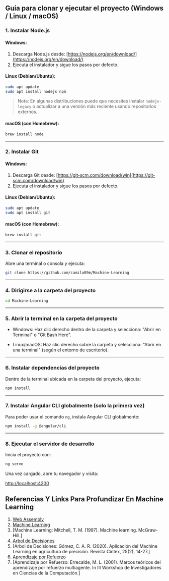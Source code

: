 ##  Guía para clonar y ejecutar el proyecto (Windows / Linux / macOS)


###  1. Instalar Node.js

#### Windows:

1. Descarga Node.js desde: [https://nodejs.org/en/download/](https://nodejs.org/en/download/)
2. Ejecuta el instalador y sigue los pasos por defecto.

#### Linux (Debian/Ubuntu):

```bash
sudo apt update
sudo apt install nodejs npm
```

> Nota: En algunas distribuciones puede que necesites instalar `nodejs-legacy` o actualizar a una versión más reciente usando repositorios externos.

#### macOS (con Homebrew):

```bash
brew install node
```

---

###  2. Instalar Git

#### Windows:

1. Descarga Git desde: [https://git-scm.com/download/win](https://git-scm.com/download/win)
2. Ejecuta el instalador y sigue los pasos por defecto.

#### Linux (Debian/Ubuntu):

```bash
sudo apt update
sudo apt install git
```

#### macOS (con Homebrew):

```bash
brew install git
```

---

###  3. Clonar el repositorio

Abre una terminal o consola y ejecuta:

```bash
git clone https://github.com/camilo09m/Machine-Learning
```

---

###  4. Dirigirse a la carpeta del proyecto

```bash
cd Machine-Learning
```


---

###  5. Abrir la terminal en la carpeta del proyecto

* Windows:
  Haz clic derecho dentro de la carpeta y selecciona:
  "Abrir en Terminal" o "Git Bash Here".

* Linux/macOS:
  Haz clic derecho sobre la carpeta y selecciona:
  "Abrir en una terminal" (según el entorno de escritorio).

---

###  6. Instalar dependencias del proyecto

Dentro de la terminal ubicada en la carpeta del proyecto, ejecuta:

```bash
npm install
```

---

###  7. Instalar Angular CLI globalmente (solo la primera vez)

Para poder usar el comando `ng`, instala Angular CLI globalmente:

```bash
npm install -g @angular/cli
```

---

###  8. Ejecutar el servidor de desarrollo

Inicia el proyecto con:

```bash
ng serve
```

Una vez cargado, abre tu navegador y visita:

 [http://localhost:4200](http://localhost:4200)


## Referencias Y Links Para Profundizar En Machine Learning
1. [Web Assembly](https://dev.to/railsstudent/angular-on-steroids-elevating-performance-with-webassembly-43gb)
2. [Machine Learning](https://www.sap.com/latinamerica/products/artificial-intelligence/what-is-machine-learning.html)
3. [Machine Learning: Mitchell, T. M. (1997). Machine learning. McGraw-Hill.]
4. [Arbol de Decisiones](https://scielo.pt/scielo.php?pid=S1646-98952023000300084&script=sci_arttext&tlng=es)
5. [Arbol de Decisiones: Gómez, C. A. R. (2020). Aplicación del Machine Learning en agricultura de precisión. Revista Cintex, 25(2), 14-27.]
6. [Aprendizaje por Refuerzo](https://www.ibm.com/es-es/think/topics/reinforcement-learning)
7. [Aprendizaje por Refuerzo: Errecalde, M. L. (2001). Marcos teóricos del aprendizaje por refuerzo multiagente. In III Workshop de Investigadores en Ciencias de la Computación.]
